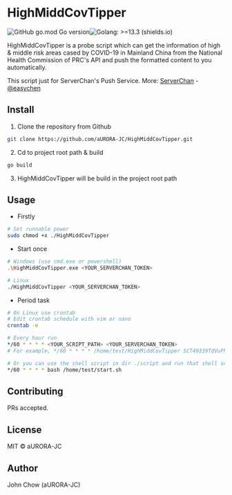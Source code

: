 # HighMiddCovTipper

![GitHub go.mod Go version](https://img.shields.io/github/go-mod/go-version/aURORA-JC/HighMiddConvTipper?logo=go&style=flat-square)![Golang: >=13.3 (shields.io)](https://img.shields.io/badge/Golang->%3D13.3-brightgreen?style=flat-square&logo=go)

HighMiddCovTipper is a probe script which can get the information of high & middle risk areas cased by COVID-19 in Mainland China from the National Health Commission of PRC's  API and push the formatted content to you automatically. 

This script just for ServerChan's Push Service. More: [ServerChan](https://sct.ftqq.com/) -  [@easychen](https://github.com/easychen)

## Install

1. Clone the repository from Github

```bash
git clone https://github.com/aURORA-JC/HighMiddCovTipper.git
```

2. Cd to project root path & build

```bash
go build
```

3. HighMiddCovTipper will be build in the project root path

## Usage
+ Firstly

```bash
# Set runnable power
sudo chmod +x ./HighMiddCovTipper
````

+ Start once

```bash
# Windows (use cmd.exe or powershell)
.\HighMiddCovTipper.exe <YOUR_SERVERCHAN_TOKEN>

# Linux
./HighMiddCovTipper <YOUR_SERVERCHAN_TOKEN>
```
+  Period task

```bash
# On Linux use crontab
# Edit crontab schedule with vim or nano
crontab -e

# Every hour run
*/60 * * * * <YOUR_SCRIPT_PATH> <YOUR_SERVERCHAN_TOKEN>
# For example, */60 * * * * /home/test/HighMiddCovTipper SCT49339TdVuPhktIqXCEUrRNIlJWxRur

# Or you can use the shell script in dir ./script and run that shell script instead
*/60 * * * * bash /home/test/start.sh
```

## Contributing

PRs accepted.

## License

MIT © aURORA-JC

## Author

John Chow (aURORA-JC)